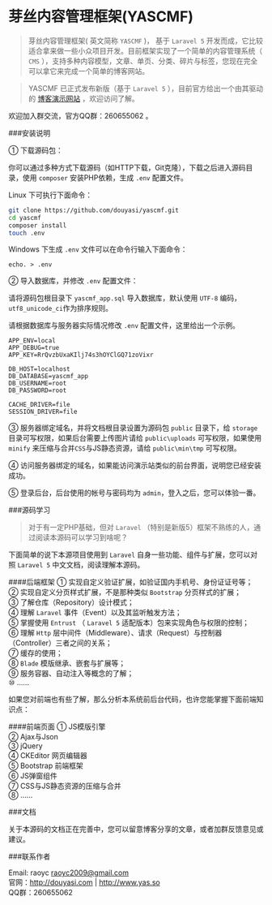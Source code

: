 # 芽丝内容管理框架(YASCMF)


> 芽丝内容管理框架( 英文简称 `YASCMF` )， 基于 `Laravel 5` 开发而成，它比较适合拿来做一些小众项目开发。目前框架实现了一个简单的内容管理系统（ `CMS` ），支持多种内容模型，文章、单页、分类、碎片与标签，您现在完全可以拿它来完成一个简单的博客网站。

> YASCMF 已正式发布新版（基于 `Laravel 5` ），目前官方给出一个由其驱动的 [博客演示网站](http://www.yas.so) ，欢迎访问了解。

欢迎加入群交流，官方QQ群：260655062 。

###安装说明

① 下载源码包：

你可以通过多种方式下载源码（如HTTP下载，Git克隆），下载之后进入源码目录，使用 `composer` 安装PHP依赖，生成 `.env` 配置文件。

Linux 下可执行下面命令：

```bash
git clone https://github.com/douyasi/yascmf.git
cd yascmf
composer install
touch .env
```
Windows 下生成 `.env` 文件可以在命令行输入下面命令：
```
echo. > .env
```

② 导入数据库，并修改 `.env` 配置文件：

请将源码包根目录下 `yascmf_app.sql` 导入数据库，默认使用 `UTF-8` 编码，`utf8_unicode_ci`作为排序规则。

请根据数据库与服务器实际情况修改 `.env` 配置文件，这里给出一个示例。
```
APP_ENV=local
APP_DEBUG=true
APP_KEY=RrQvzbUxaKIlj74s3hOYClGQ71zoVixr

DB_HOST=localhost
DB_DATABASE=yascmf_app
DB_USERNAME=root
DB_PASSWORD=root

CACHE_DRIVER=file
SESSION_DRIVER=file
```
③ 服务器绑定域名，并将文档根目录设置为源码包 `public` 目录下，给 `storage` 目录可写权限，如果后台需要上传图片请给 `public\uploads` 可写权限，如果使用 `minify` 来压缩与合并`CSS`与JS静态资源，请给 `public\min\tmp` 可写权限。

④ 访问服务器绑定的域名，如果能访问演示站类似的前台界面，说明您已经安装成功。

⑤ 登录后台，后台使用的帐号与密码均为 `admin`，登入之后，您可以体验一番。

###源码学习

>    对于有一定PHP基础，但对 `Laravel` （特别是新版5）框架不熟练的人，通过阅读本源码可以学习到啥呢？

下面简单的说下本源项目使用到 `Laravel` 自身一些功能、组件与扩展，您可以对照 `Laravel 5` 中文文档，阅读理解本源码。

####后端框架
① 实现自定义验证扩展，如验证国内手机号、身份证证号等；  
② 实现自定义分页样式扩展，不是那种类似 `Bootstrap` 分页样式的扩展；  
③ 了解仓库（Repository）设计模式；  
④ 理解 `Laravel` 事件（Event）以及其监听触发方法；  
⑤ 掌握使用 `Entrust` （ `Laravel 5` 适配版本）包来实现角色与权限的控制；  
⑥ 理解 `Http` 层中间件（Middleware）、请求（Request）与控制器（Controller）三者之间的关系；  
⑦ 缓存的使用；  
⑧ `Blade` 模版继承、嵌套与扩展等；  
⑨ 服务容器、自动注入等概念的了解；  
⑩ ......

如果您对前端也有些了解，那么分析本系统前后台代码，也许您能掌握下面前端知识点：

####前端页面
① JS模版引擎  
② Ajax与Json  
③ jQuery  
④ CKEditor 网页编辑器      
⑤ Bootstrap 前端框架  
⑥ JS弹窗组件  
⑦ CSS与JS静态资源的压缩与合并  
⑧ ......

###文档

关于本源码的文档正在完善中，您可以留意博客分享的文章，或者加群反馈意见或建议。

###联系作者

Email: raoyc <raoyc2009@gmail.com>  
官网：http://douyasi.com | http://www.yas.so  
QQ群：260655062